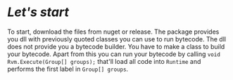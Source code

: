# ***Let's start***
To start, download the files from nuget or release.
The package provides you dll with previously quoted classes you can use to run bytecode.
The dll does not provide you a bytecode builder. You have to make a class to build your bytecode.
Apart from this you can run your bytecode by calling `void Rvm.Execute(Group[] groups);` that'll load all code into `Runtime` and performs the first label in `Group[] groups`.
